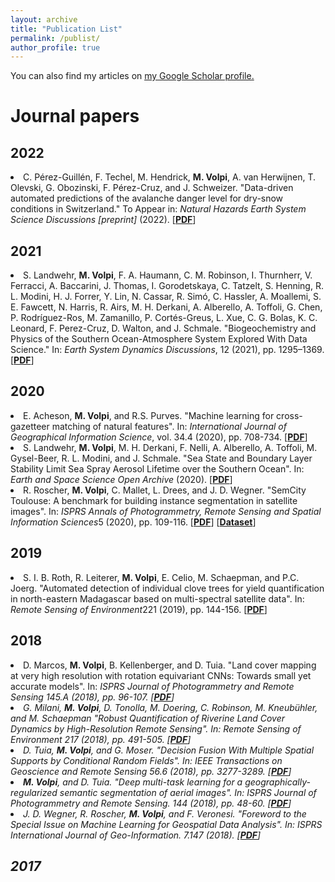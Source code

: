 ```yaml
---
layout: archive
title: "Publication List"
permalink: /publist/
author_profile: true
---
```


You can also find my articles on <u><a href="https://scholar.google.ch/citations?user=3G-Oh2YAAAAJ&hl=en">my Google Scholar profile</a>.</u>

# Journal papers

## 2022 

<li>C. Pérez-Guillén, F. Techel, M. Hendrick, <b>M. Volpi</b>, A. van
Herwijnen, T. Olevski, G. Obozinski, F. Pérez-Cruz, and J. Schweizer. "Data-driven automated predictions of the avalanche danger level for dry-snow conditions in Switzerland." To Appear in: <i>Natural Hazards Earth System Science Discussions [preprint]</i> (2022). [<b><a href="https://nhess.copernicus.org/preprints/nhess-2021-341/" target="_blank">PDF</a></b>]</li>

## 2021 

<li>S. Landwehr, <b>M. Volpi</b>, F. A. Haumann, C. M. Robinson, I. Thurnherr, V. Ferracci, A. Baccarini, J. Thomas, I. Gorodetskaya, C. Tatzelt, S. Henning, R. L. Modini, H. J. Forrer, Y. Lin, N. Cassar, R. Simó, C. Hassler, A. Moallemi, S. E. Fawcett, N. Harris, R. Airs, M. H. Derkani, A. Alberello, A. Toffoli, G. Chen, P. Rodríguez-Ros, M. Zamanillo, P. Cortés-Greus, L. Xue, C. G. Bolas, K. C. Leonard, F. Perez-Cruz, D. Walton, and J. Schmale. "Biogeochemistry and Physics of the Southern Ocean-Atmosphere System Explored With Data Science." In: <i>Earth System Dynamics Discussions</i>, 12 (2021), pp. 1295–1369. [<b><a href="https://esd.copernicus.org/articles/12/1295/2021/esd-12-1295-2021.html" target="_blank">PDF</a></b>]</li>

## 2020

<li>E. Acheson, <b>M. Volpi</b>, and R.S. Purves. "Machine learning for cross-gazetteer matching of natural features". In: <i>International Journal of Geographical Information Science</i>, vol. 34.4 (2020), pp. 708-734. [<b><a href="https://www.zora.uzh.ch/id/eprint/173992/" target="_blank">PDF</a></b>]</li>
<li> S. Landwehr, <b>M. Volpi</b>, M. H. Derkani, F. Nelli, A. Alberello, A. Toffoli, M. Gysel-Beer, R. L. Modini, and J. Schmale. "Sea State and Boundary Layer Stability Limit Sea Spray Aerosol Lifetime over the Southern Ocean". In: <i>Earth and Space Science Open Archive</i> (2020). [<b><a href="https://www.essoar.org/doi/10.1002/essoar.10504508.1" target="_blank">PDF</a></b>]</li>
<li>R. Roscher, <b>M. Volpi</b>, C. Mallet, L. Drees, and J. D. Wegner. "SemCity Toulouse: A benchmark for building instance segmentation in satellite images". In: <i>ISPRS Annals of Photogrammetry, Remote Sensing and Spatial Information Sciences</i>5 (2020), pp. 109-116. [<b><a href="http://rs.ipb.uni-bonn.de/wp-content/papercite-data/pdf/roscher2020semcity.pdf" target="_blank">PDF</a></b>] [<b><a href="http://rs.ipb.uni-bonn.de/data/semcity-toulouse/" target="_blank">Dataset</a></b>]</li>

## 2019

<li> S. I. B. Roth, R. Leiterer, <b>M. Volpi</b>, E. Celio, M. Schaepman, and P.C. Joerg. "Automated detection of individual clove trees for yield quantification in north-eastern Madagascar based on multi-spectral satellite data". In: <i>Remote Sensing of Environment</i>221 (2019), pp. 144-156. [<b><a href="https://www.zora.uzh.ch/id/eprint/161180/" target="_blank">PDF</a></b>]</li>

## 2018

<li>D. Marcos, <b>M. Volpi</b>, B. Kellenberger, and D. Tuia. "Land cover mapping at very high resolution with rotation equivariant CNNs: Towards small yet accurate models". In: <i>ISPRS Journal of Photogrammetry and Remote Sensing</b> 145.A (2018), pp. 96-107. [<b><a href="https://arxiv.org/abs/1803.06253" target="_blank">PDF</a></b>]</li>

<li>G. Milani, <b>M. Volpi</b>, D. Tonolla, M. Doering, C. Robinson, M. Kneubühler, and M. Schaepman "Robust Quantification of Riverine Land Cover Dynamics by High-Resolution Remote Sensing". In: <i>Remote Sensing of Environment</si> 217 (2018), pp. 491-505. [<b><a href="https://www.zora.uzh.ch/id/eprint/156969/" target="_blank">PDF</a></b>]</li>

<li>D. Tuia, <b>M. Volpi</b>, and G. Moser. "Decision Fusion With Multiple Spatial Supports by Conditional Random Fields". In: <i>IEEE Transactions on Geoscience and Remote Sensing</i> 56.6 (2018), pp. 3277-3289. [<b><a href="https://arxiv.org/abs/1808.08024" target="_blank">PDF</a></b>]</li>

<li><b>M. Volpi</b>, and D. Tuia. "Deep multi-task learning for a geographically-regularized semantic segmentation of aerial images". In: <i>ISPRS Journal of Photogrammetry and Remote Sensing.</i> 144 (2018), pp. 48-60. [<b><a href="https://arxiv.org/abs/1808.07675" target="_blank">PDF</a></b>]</li>

<li> J. D. Wegner, R. Roscher, <b>M. Volpi</b>, and F. Veronesi. "Foreword to the Special Issue on Machine Learning for Geospatial Data Analysis". In: <i>ISPRS International Journal of Geo-Information. </i> 7.147 (2018). [<b><a href="https://www.mdpi.com/2220-9964/7/4/147" target="_blank">PDF</a></b>]</li>

## 2017